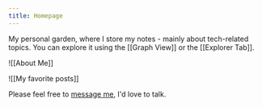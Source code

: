 ```yaml
---
title: Homepage
---
```

My personal garden, where I store my notes - mainly about tech-related topics. You can explore it using the [[Graph View]] or the [[Explorer Tab]].

![[About Me]]

![[My favorite posts]]

Please feel free to <a href="https://www.linkedin.com/in/jorge-m-risco/" target="_blank">message me</a>, I'd love to talk.

